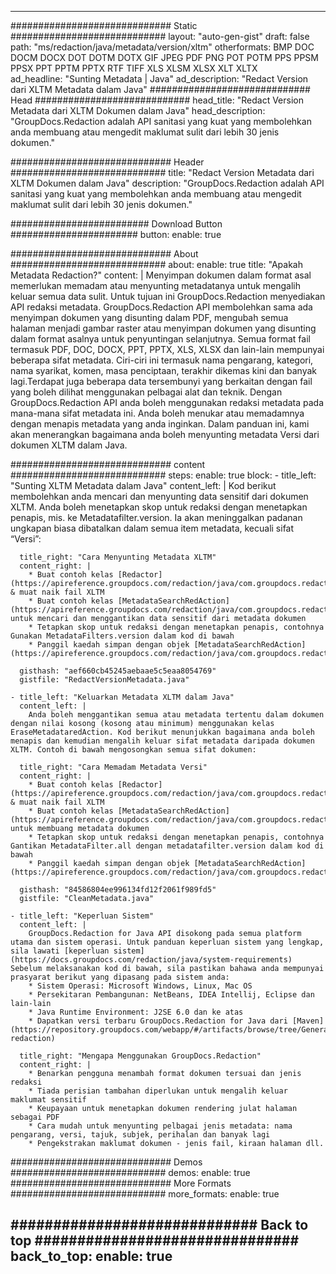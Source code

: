 
---
############################# Static ############################
layout: "auto-gen-gist" 
draft: false
path: "ms/redaction/java/metadata/version/xltm"
otherformats: BMP DOC DOCM DOCX DOT DOTM DOTX GIF JPEG PDF PNG POT POTM PPS PPSM PPSX PPT PPTM PPTX RTF TIFF XLS XLSM XLSX XLT XLTX  
ad_headline: "Sunting Metadata | Java"
ad_description: "Redact Version dari XLTM Metadata dalam Java"
############################# Head ############################
head_title: "Redact Version Metadata dari XLTM Dokumen dalam Java"
head_description: "GroupDocs.Redaction adalah API sanitasi yang kuat yang membolehkan anda membuang atau mengedit maklumat sulit dari lebih 30 jenis dokumen."

############################# Header ############################
title: "Redact Version Metadata dari XLTM Dokumen dalam Java"
description: "GroupDocs.Redaction adalah API sanitasi yang kuat yang membolehkan anda membuang atau mengedit maklumat sulit dari lebih 30 jenis dokumen."

######################### Download Button #######################
button:
    enable: true

############################# About ############################
about:
    enable: true
    title: "Apakah Metadata Redaction?"
    content: |
        Menyimpan dokumen dalam format asal memerlukan memadam atau menyunting metadatanya untuk mengalih keluar semua data sulit. Untuk tujuan ini GroupDocs.Redaction menyediakan API redaksi metadata. GroupDocs.Redaction API membolehkan sama ada menyimpan dokumen yang disunting dalam PDF, mengubah semua halaman menjadi gambar raster atau menyimpan dokumen yang disunting dalam format asalnya untuk penyuntingan selanjutnya. Semua format fail termasuk PDF, DOC, DOCX, PPT, PPTX, XLS, XLSX dan lain-lain mempunyai beberapa sifat metadata. Ciri-ciri ini termasuk nama pengarang, kategori, nama syarikat, komen, masa penciptaan, terakhir dikemas kini dan banyak lagi.Terdapat juga beberapa data tersembunyi yang berkaitan dengan fail yang boleh dilihat menggunakan pelbagai alat dan teknik. Dengan GroupDocs.Redaction API anda boleh menggunakan redaksi metadata pada mana-mana sifat metadata ini. Anda boleh menukar atau memadamnya dengan menapis metadata yang anda inginkan. Dalam panduan ini, kami akan menerangkan bagaimana anda boleh menyunting metadata Versi dari dokumen XLTM dalam Java.

############################# content ############################
steps:
    enable: true
    block:
    - title_left: "Sunting XLTM Metadata dalam Java"
      content_left: |
        Kod berikut membolehkan anda mencari dan menyunting data sensitif dari dokumen XLTM. Anda boleh menetapkan skop untuk redaksi dengan menetapkan penapis, mis. ke Metadatafilter.version. Ia akan meninggalkan padanan ungkapan biasa dibatalkan dalam semua item metadata, kecuali sifat “Versi”: 

      title_right: "Cara Menyunting Metadata XLTM"
      content_right: |
        * Buat contoh kelas [Redactor](https://apireference.groupdocs.com/redaction/java/com.groupdocs.redaction/Redactor) & muat naik fail XLTM
        * Buat contoh kelas [MetadataSearchRedAction](https://apireference.groupdocs.com/redaction/java/com.groupdocs.redaction.redactions/MetadataSearchRedaction) untuk mencari dan menggantikan data sensitif dari metadata dokumen
        * Tetapkan skop untuk redaksi dengan menetapkan penapis, contohnya Gunakan MetadataFilters.version dalam kod di bawah
        * Panggil kaedah simpan dengan objek [MetadataSearchRedAction](https://apireference.groupdocs.com/redaction/java/com.groupdocs.redaction.redactions/MetadataSearchRedaction) 

      gisthash: "aef660cb45245aebaae5c5eaa8054769"
      gistfile: "RedactVersionMetadata.java"
      
    - title_left: "Keluarkan Metadata XLTM dalam Java"
      content_left: |
        Anda boleh menggantikan semua atau metadata tertentu dalam dokumen dengan nilai kosong (kosong atau minimum) menggunakan kelas EraseMetadataredAction. Kod berikut menunjukkan bagaimana anda boleh menapis dan kemudian mengalih keluar sifat metadata daripada dokumen XLTM. Contoh di bawah mengosongkan semua sifat dokumen: 
        
      title_right: "Cara Memadam Metadata Versi"
      content_right: |
        * Buat contoh kelas [Redactor](https://apireference.groupdocs.com/redaction/java/com.groupdocs.redaction/Redactor) & muat naik fail XLTM
        * Buat contoh kelas [MetadataSearchRedAction](https://apireference.groupdocs.com/redaction/java/com.groupdocs.redaction.redactions/MetadataSearchRedaction) untuk membuang metadata dokumen
        * Tetapkan skop untuk redaksi dengan menetapkan penapis, contohnya Gantikan MetadataFilter.all dengan metadatafilter.version dalam kod di bawah
        * Panggil kaedah simpan dengan objek [MetadataSearchRedAction](https://apireference.groupdocs.com/redaction/java/com.groupdocs.redaction.redactions/MetadataSearchRedaction) 
        
      gisthash: "84586804ee996134fd12f2061f989fd5"
      gistfile: "CleanMetadata.java"

    - title_left: "Keperluan Sistem"
      content_left: |
        GroupDocs.Redaction for Java API disokong pada semua platform utama dan sistem operasi. Untuk panduan keperluan sistem yang lengkap, sila lawati [keperluan sistem](https://docs.groupdocs.com/redaction/java/system-requirements) Sebelum melaksanakan kod di bawah, sila pastikan bahawa anda mempunyai prasyarat berikut yang dipasang pada sistem anda:
        * Sistem Operasi: Microsoft Windows, Linux, Mac OS
        * Persekitaran Pembangunan: NetBeans, IDEA Intellij, Eclipse dan lain-lain
        * Java Runtime Environment: J2SE 6.0 dan ke atas
        * Dapatkan versi terbaru GroupDocs.Redaction for Java dari [Maven](https://repository.groupdocs.com/webapp/#/artifacts/browse/tree/General/repo/com/groupdocs/groupdocs-redaction)
        
      title_right: "Mengapa Menggunakan GroupDocs.Redaction"
      content_right: |
        * Benarkan pengguna menambah format dokumen tersuai dan jenis redaksi
        * Tiada perisian tambahan diperlukan untuk mengalih keluar maklumat sensitif
        * Keupayaan untuk menetapkan dokumen rendering julat halaman sebagai PDF
        * Cara mudah untuk menyunting pelbagai jenis metadata: nama pengarang, versi, tajuk, subjek, perihalan dan banyak lagi
        * Pengekstrakan maklumat dokumen - jenis fail, kiraan halaman dll.
        

############################# Demos ############################
demos:
    enable: true
############################# More Formats ############################
more_formats:
    enable: true

############################# Back to top ###############################
back_to_top:
    enable: true
---